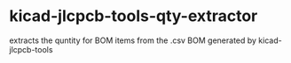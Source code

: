 # kicad-jlcpcb-tools-qty-extractor
 extracts the quntity for BOM items from the .csv BOM generated by kicad-jlcpcb-tools
